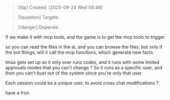
>[!tip] Created: [2025-09-24 Wed 08:46]

>[!question] Targets: 

>[!danger] Depends: 

If we make it with mcp tools, and the game is to get the mcp tools to trigger.

so you can read the files in the ai, and you can browse the files, but only if the bot things, will it call the mcp functions, which generate new facts.

tmux gets set up so it only ever runs codex, and it runs with some limited approvals modes that you can't change ?
So it runs as a specific user, and then you can't bust out of the system since you're only that user.

Each session could be a unique user, to avoid cross chat modifications ?

have a fron